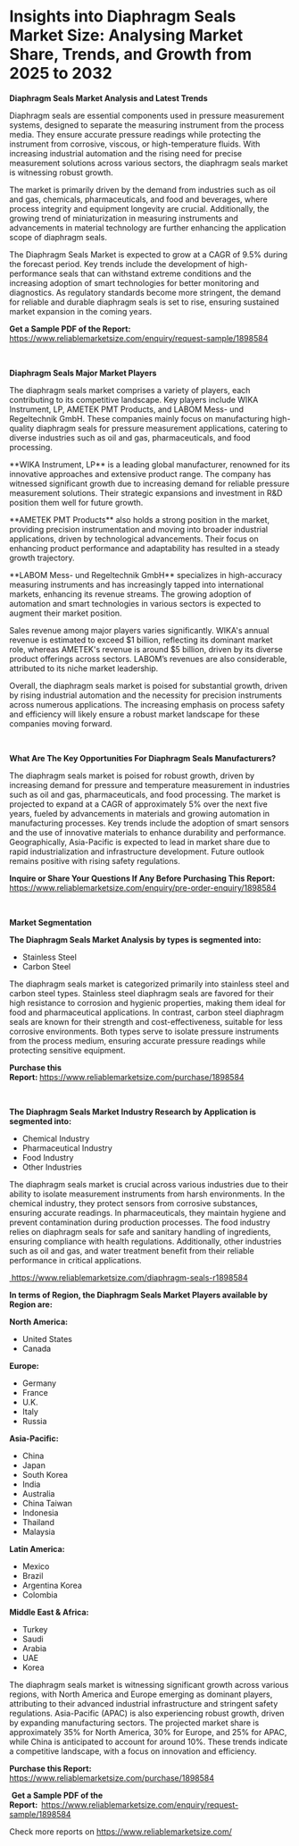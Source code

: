 <p><h1>Insights into Diaphragm Seals Market Size: Analysing Market Share, Trends, and Growth from 2025 to 2032</h1></p><p><strong>Diaphragm Seals Market Analysis and Latest Trends</strong></p>
<p><p>Diaphragm seals are essential components used in pressure measurement systems, designed to separate the measuring instrument from the process media. They ensure accurate pressure readings while protecting the instrument from corrosive, viscous, or high-temperature fluids. With increasing industrial automation and the rising need for precise measurement solutions across various sectors, the diaphragm seals market is witnessing robust growth. </p><p>The market is primarily driven by the demand from industries such as oil and gas, chemicals, pharmaceuticals, and food and beverages, where process integrity and equipment longevity are crucial. Additionally, the growing trend of miniaturization in measuring instruments and advancements in material technology are further enhancing the application scope of diaphragm seals. </p><p>The Diaphragm Seals Market is expected to grow at a CAGR of 9.5% during the forecast period. Key trends include the development of high-performance seals that can withstand extreme conditions and the increasing adoption of smart technologies for better monitoring and diagnostics. As regulatory standards become more stringent, the demand for reliable and durable diaphragm seals is set to rise, ensuring sustained market expansion in the coming years.</p></p>
<p><strong>Get a Sample PDF of the Report:&nbsp;</strong> <a href="https://www.reliablemarketsize.com/enquiry/request-sample/1898584?utm_campaign=2952&utm_medium=2&utm_source=Github&utm_content=ia&utm_term=11042025&utm_id=diaphragm-seals">https://www.reliablemarketsize.com/enquiry/request-sample/1898584</a></p>
<p>&nbsp;</p>
<p><strong>Diaphragm Seals Major Market Players</strong></p>
<p><p>The diaphragm seals market comprises a variety of players, each contributing to its competitive landscape. Key players include WIKA Instrument, LP, AMETEK PMT Products, and LABOM Mess- und Regeltechnik GmbH. These companies mainly focus on manufacturing high-quality diaphragm seals for pressure measurement applications, catering to diverse industries such as oil and gas, pharmaceuticals, and food processing.</p><p>**WIKA Instrument, LP** is a leading global manufacturer, renowned for its innovative approaches and extensive product range. The company has witnessed significant growth due to increasing demand for reliable pressure measurement solutions. Their strategic expansions and investment in R&D position them well for future growth.</p><p>**AMETEK PMT Products** also holds a strong position in the market, providing precision instrumentation and moving into broader industrial applications, driven by technological advancements. Their focus on enhancing product performance and adaptability has resulted in a steady growth trajectory.</p><p>**LABOM Mess- und Regeltechnik GmbH** specializes in high-accuracy measuring instruments and has increasingly tapped into international markets, enhancing its revenue streams. The growing adoption of automation and smart technologies in various sectors is expected to augment their market position.</p><p>Sales revenue among major players varies significantly. WIKA's annual revenue is estimated to exceed $1 billion, reflecting its dominant market role, whereas AMETEK's revenue is around $5 billion, driven by its diverse product offerings across sectors. LABOM’s revenues are also considerable, attributed to its niche market leadership.</p><p>Overall, the diaphragm seals market is poised for substantial growth, driven by rising industrial automation and the necessity for precision instruments across numerous applications. The increasing emphasis on process safety and efficiency will likely ensure a robust market landscape for these companies moving forward.</p></p>
<p>&nbsp;</p>
<p><strong>What Are The Key Opportunities For Diaphragm Seals Manufacturers?</strong></p>
<p><p>The diaphragm seals market is poised for robust growth, driven by increasing demand for pressure and temperature measurement in industries such as oil and gas, pharmaceuticals, and food processing. The market is projected to expand at a CAGR of approximately 5% over the next five years, fueled by advancements in materials and growing automation in manufacturing processes. Key trends include the adoption of smart sensors and the use of innovative materials to enhance durability and performance. Geographically, Asia-Pacific is expected to lead in market share due to rapid industrialization and infrastructure development. Future outlook remains positive with rising safety regulations.</p></p>
<p><strong>Inquire or Share Your Questions If Any Before Purchasing This Report:</strong> <a href="https://www.reliablemarketsize.com/enquiry/pre-order-enquiry/1898584?utm_campaign=2952&utm_medium=2&utm_source=Github&utm_content=ia&utm_term=11042025&utm_id=diaphragm-seals">https://www.reliablemarketsize.com/enquiry/pre-order-enquiry/1898584</a></p>
<p>&nbsp;</p>
<p><strong>Market Segmentation</strong></p>
<p><strong>The Diaphragm Seals Market Analysis by types is segmented into:</strong></p>
<p><ul><li>Stainless Steel</li><li>Carbon Steel</li></ul></p>
<p><p>The diaphragm seals market is categorized primarily into stainless steel and carbon steel types. Stainless steel diaphragm seals are favored for their high resistance to corrosion and hygienic properties, making them ideal for food and pharmaceutical applications. In contrast, carbon steel diaphragm seals are known for their strength and cost-effectiveness, suitable for less corrosive environments. Both types serve to isolate pressure instruments from the process medium, ensuring accurate pressure readings while protecting sensitive equipment.</p></p>
<p><strong>Purchase this Report:&nbsp;</strong><a href="https://www.reliablemarketsize.com/purchase/1898584?utm_campaign=2952&utm_medium=2&utm_source=Github&utm_content=ia&utm_term=11042025&utm_id=diaphragm-seals">https://www.reliablemarketsize.com/purchase/1898584</a></p>
<p>&nbsp;</p>
<p><strong>The Diaphragm Seals Market Industry Research by Application is segmented into:</strong></p>
<p><ul><li>Chemical Industry</li><li>Pharmaceutical Industry</li><li>Food Industry</li><li>Other Industries</li></ul></p>
<p><p>The diaphragm seals market is crucial across various industries due to their ability to isolate measurement instruments from harsh environments. In the chemical industry, they protect sensors from corrosive substances, ensuring accurate readings. In pharmaceuticals, they maintain hygiene and prevent contamination during production processes. The food industry relies on diaphragm seals for safe and sanitary handling of ingredients, ensuring compliance with health regulations. Additionally, other industries such as oil and gas, and water treatment benefit from their reliable performance in critical applications.</p></p>
<p><a href="https://www.reliablemarketsize.com/diaphragm-seals-r1898584?utm_campaign=2952&utm_medium=2&utm_source=Github&utm_content=ia&utm_term=11042025&utm_id=diaphragm-seals">&nbsp;https://www.reliablemarketsize.com/diaphragm-seals-r1898584</a></p>
<p><strong>In terms of Region, the Diaphragm Seals Market Players available by Region are:</strong></p>
<p>
    <p> <strong> North America: </strong>
        <ul>
            <li>United States</li>
            <li>Canada</li>
        </ul>
        </p> 
    <p> <strong> Europe: </strong>
        <ul>
            <li>Germany</li>
            <li>France</li>
            <li>U.K.</li>
            <li>Italy</li>
            <li>Russia</li>
        </ul>
        </p> 
    <p> <strong> Asia-Pacific: </strong>
        <ul>
            <li>China</li>
            <li>Japan</li>
            <li>South Korea</li>
            <li>India</li>
            <li>Australia</li>
            <li>China Taiwan</li>
            <li>Indonesia</li>
            <li>Thailand</li>
            <li>Malaysia</li>
        </ul>
        </p> 
    <p> <strong> Latin America: </strong>
        <ul>
            <li>Mexico</li>
            <li>Brazil</li>
            <li>Argentina Korea</li>
            <li>Colombia</li>
        </ul>
        </p> 
    <p> <strong> Middle East & Africa: </strong>
        <ul>
            <li>Turkey</li>
            <li>Saudi</li>
            <li>Arabia</li>
            <li>UAE</li>
            <li>Korea</li>
        </ul>
    </p>
    </p>
<p><p>The diaphragm seals market is witnessing significant growth across various regions, with North America and Europe emerging as dominant players, attributing to their advanced industrial infrastructure and stringent safety regulations. Asia-Pacific (APAC) is also experiencing robust growth, driven by expanding manufacturing sectors. The projected market share is approximately 35% for North America, 30% for Europe, and 25% for APAC, while China is anticipated to account for around 10%. These trends indicate a competitive landscape, with a focus on innovation and efficiency.</p></p>
<p><strong>Purchase this Report: </strong><a href="https://www.reliablemarketsize.com/purchase/1898584?utm_campaign=2952&utm_medium=2&utm_source=Github&utm_content=ia&utm_term=11042025&utm_id=diaphragm-seals">https://www.reliablemarketsize.com/purchase/1898584</a></p>
<p>&nbsp;<strong>Get a Sample PDF of the Report:&nbsp;&nbsp;</strong><a href="https://www.reliablemarketsize.com/enquiry/request-sample/1898584?utm_campaign=2952&utm_medium=2&utm_source=Github&utm_content=ia&utm_term=11042025&utm_id=diaphragm-seals">https://www.reliablemarketsize.com/enquiry/request-sample/1898584</a></p>
<p><strong></strong></p>
<p>Check more reports on <a href="https://www.reliablemarketsize.com/?utm_campaign=2952&utm_medium=2&utm_source=Github&utm_content=ia&utm_term=11042025&utm_id=diaphragm-seals">https://www.reliablemarketsize.com/</a></p>